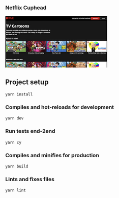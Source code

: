 <!-- image on markdown -->

### Netflix Cuphead

![imagem de exemplo](./src/assets/netflix.png)

## Project setup

```
yarn install
```

### Compiles and hot-reloads for development

```
yarn dev
```

### Run tests end-2end

```
yarn cy
```

### Compiles and minifies for production

```
yarn build
```

### Lints and fixes files

```
yarn lint
```
